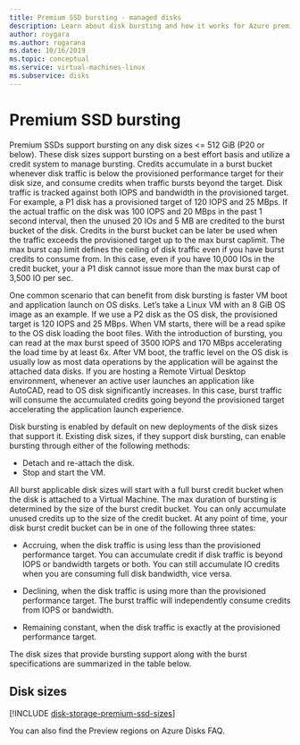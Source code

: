 ```yaml
---
title: Premium SSD bursting - managed disks
description: Learn about disk bursting and how it works for Azure premium SSDs.
author: roygara
ms.author: rogarana
ms.date: 10/16/2019
ms.topic: conceptual
ms.service: virtual-machines-linux
ms.subservice: disks
---
```


# Premium SSD bursting

Premium SSDs support bursting on any disk sizes <= 512 GiB (P20 or below). These disk sizes support bursting on a best effort basis and utilize a credit system to manage bursting. Credits accumulate in a burst bucket whenever disk traffic is below the provisioned performance target for their disk size, and consume credits when traffic bursts beyond the target. Disk traffic is tracked against both IOPS and bandwidth in the provisioned target. For example, a P1 disk has a provisioned target of 120 IOPS and 25 MBps. If the actual traffic on the disk was 100 IOPS and 20 MBps in the past 1 second interval, then the unused 20 IOs and 5 MB are credited to the burst bucket of the disk. Credits in the burst bucket can be later be used when the traffic exceeds the provisioned target up to the max burst caplimit. The max burst cap limit defines the ceiling of disk traffic even if you have burst credits to consume from. In this case, even if you have 10,000 IOs in the credit bucket, your a P1 disk cannot issue more than the max burst cap of 3,500 IO per sec.  

One common scenario that can benefit from disk bursting is faster VM boot and application launch on OS disks. Let’s take a Linux VM with an 8 GiB OS image as an example. If we use a P2 disk as the OS disk, the provisioned target is 120 IOPS and 25 MBps. When VM starts, there will be a read spike to the OS disk loading the boot files. With the introduction of bursting, you can read at the max burst speed of 3500 IOPS and 170 MBps accelerating the load time by at least 6x. After VM boot, the traffic level on the OS disk is usually low as most data operations by the application will be against the attached data disks. If you are hosting a Remote Virtual Desktop environment, whenever an active user launches an application like AutoCAD, read to OS disk significantly increases. In this case, burst traffic will consume the accumulated credits going beyond the provisioned target accelerating the application launch experience.   

Disk bursting is enabled by default on new deployments of the disk sizes that support it. Existing disk sizes, if they support disk bursting, can enable bursting through either of the following methods:

- Detach and re-attach the disk.
- Stop and start the VM.

All burst applicable disk sizes will start with a full burst credit bucket when the disk is attached to a Virtual Machine. The max duration of bursting is determined by the size of the burst credit bucket. You can only accumulate unused credits up to the size of the credit bucket. At any point of time, your disk burst credit bucket can be in one of the following three states: 

- Accruing, when the disk traffic is using less than the provisioned performance target. You can accumulate credit if disk traffic is beyond IOPS or bandwidth targets or both. You can still accumulate IO credits when you are consuming full disk bandwidth, vice versa.  

- Declining, when the disk traffic is using more than the provisioned performance target. The burst traffic will independently consume credits from IOPS or bandwidth. 

- Remaining constant, when the disk traffic is exactly at the provisioned performance target. 

The disk sizes that provide bursting support along with the burst specifications are summarized in the table below.

## Disk sizes

[!INCLUDE [disk-storage-premium-ssd-sizes](../../../includes/disk-storage-premium-ssd-sizes.md)]

You can also find the Preview regions on Azure Disks FAQ.